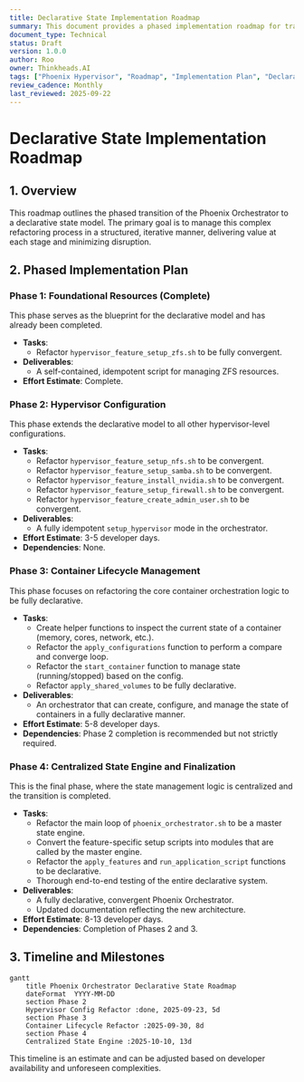```yaml
---
title: Declarative State Implementation Roadmap
summary: This document provides a phased implementation roadmap for transitioning the Phoenix Orchestrator to a fully declarative, convergent state engine. It breaks down the project into manageable phases, each with specific technical tasks, deliverables, and estimated effort.
document_type: Technical
status: Draft
version: 1.0.0
author: Roo
owner: Thinkheads.AI
tags: ["Phoenix Hypervisor", "Roadmap", "Implementation Plan", "Declarative State", "IaC"]
review_cadence: Monthly
last_reviewed: 2025-09-22
---
```


# Declarative State Implementation Roadmap

## 1. Overview

This roadmap outlines the phased transition of the Phoenix Orchestrator to a declarative state model. The primary goal is to manage this complex refactoring process in a structured, iterative manner, delivering value at each stage and minimizing disruption.

## 2. Phased Implementation Plan

### Phase 1: Foundational Resources (Complete)

This phase serves as the blueprint for the declarative model and has already been completed.

*   **Tasks**:
    *   Refactor `hypervisor_feature_setup_zfs.sh` to be fully convergent.
*   **Deliverables**:
    *   A self-contained, idempotent script for managing ZFS resources.
*   **Effort Estimate**: Complete.

### Phase 2: Hypervisor Configuration

This phase extends the declarative model to all other hypervisor-level configurations.

*   **Tasks**:
    *   Refactor `hypervisor_feature_setup_nfs.sh` to be convergent.
    *   Refactor `hypervisor_feature_setup_samba.sh` to be convergent.
    *   Refactor `hypervisor_feature_install_nvidia.sh` to be convergent.
    *   Refactor `hypervisor_feature_setup_firewall.sh` to be convergent.
    *   Refactor `hypervisor_feature_create_admin_user.sh` to be convergent.
*   **Deliverables**:
    *   A fully idempotent `setup_hypervisor` mode in the orchestrator.
*   **Effort Estimate**: 3-5 developer days.
*   **Dependencies**: None.

### Phase 3: Container Lifecycle Management

This phase focuses on refactoring the core container orchestration logic to be fully declarative.

*   **Tasks**:
    *   Create helper functions to inspect the current state of a container (memory, cores, network, etc.).
    *   Refactor the `apply_configurations` function to perform a compare and converge loop.
    *   Refactor the `start_container` function to manage state (running/stopped) based on the config.
    *   Refactor `apply_shared_volumes` to be fully declarative.
*   **Deliverables**:
    *   An orchestrator that can create, configure, and manage the state of containers in a fully declarative manner.
*   **Effort Estimate**: 5-8 developer days.
*   **Dependencies**: Phase 2 completion is recommended but not strictly required.

### Phase 4: Centralized State Engine and Finalization

This is the final phase, where the state management logic is centralized and the transition is completed.

*   **Tasks**:
    *   Refactor the main loop of `phoenix_orchestrator.sh` to be a master state engine.
    *   Convert the feature-specific setup scripts into modules that are called by the master engine.
    *   Refactor the `apply_features` and `run_application_script` functions to be declarative.
    *   Thorough end-to-end testing of the entire declarative system.
*   **Deliverables**:
    *   A fully declarative, convergent Phoenix Orchestrator.
    *   Updated documentation reflecting the new architecture.
*   **Effort Estimate**: 8-13 developer days.
*   **Dependencies**: Completion of Phases 2 and 3.

## 3. Timeline and Milestones

```mermaid
gantt
    title Phoenix Orchestrator Declarative State Roadmap
    dateFormat  YYYY-MM-DD
    section Phase 2
    Hypervisor Config Refactor :done, 2025-09-23, 5d
    section Phase 3
    Container Lifecycle Refactor :2025-09-30, 8d
    section Phase 4
    Centralized State Engine :2025-10-10, 13d
```

This timeline is an estimate and can be adjusted based on developer availability and unforeseen complexities.